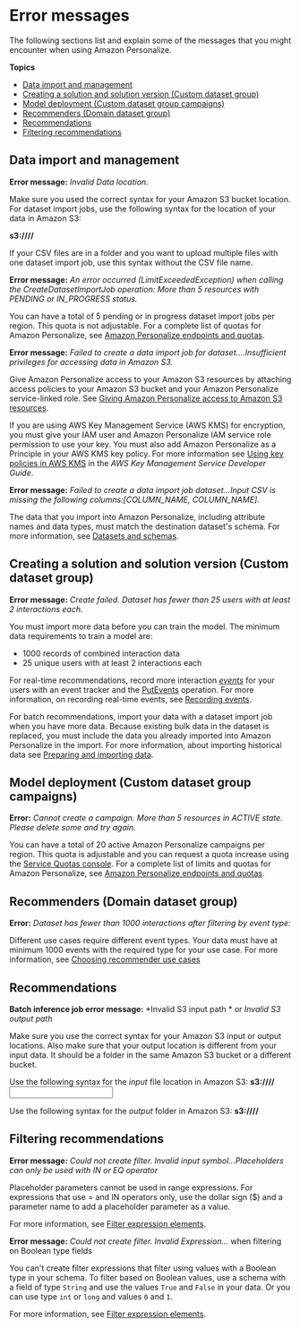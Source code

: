 # Error messages<a name="error-messages"></a>

 The following sections list and explain some of the messages that you might encounter when using Amazon Personalize\. 

**Topics**
+ [Data import and management](#data-import-troubleshooting)
+ [Creating a solution and solution version \(Custom dataset group\)](#training-troubleshooting)
+ [Model deployment \(Custom dataset group campaigns\)](#deployment-troubleshooting)
+ [Recommenders \(Domain dataset group\)](#recommender-errors)
+ [Recommendations](#recommendations-troubleshooting)
+ [Filtering recommendations](#filters-troubleshooting)

## Data import and management<a name="data-import-troubleshooting"></a>

**Error message:** *Invalid Data location\.*

Make sure you used the correct syntax for your Amazon S3 bucket location\. For dataset import jobs, use the following syntax for the location of your data in Amazon S3:

**s3://<name of your S3 bucket>/<folder path>/<CSVfilename>**

If your CSV files are in a folder and you want to upload multiple files with one dataset import job, use this syntax without the CSV file name\. 

**Error message:** *An error occurred \(LimitExceededException\) when calling the CreateDatasetImportJob operation: More than 5 resources with PENDING or IN\_PROGRESS status\.*

 You can have a total of 5 pending or in progress dataset import jobs per region\. This quota is not adjustable\. For a complete list of quotas for Amazon Personalize, see [Amazon Personalize endpoints and quotas](limits.md)\. 

**Error message:** *Failed to create a data import job for <dataset type> dataset\.\.\.\.Insufficient privileges for accessing data in Amazon S3\.*

 Give Amazon Personalize access to your Amazon S3 resources by attaching access policies to your Amazon S3 bucket and your Amazon Personalize service\-linked role\. See [Giving Amazon Personalize access to Amazon S3 resources](granting-personalize-s3-access.md)\.

 If you are using AWS Key Management Service \(AWS KMS\) for encryption, you must give your IAM user and Amazon Personalize IAM service role permission to use your key\. You must also add Amazon Personalize as a Principle in your AWS KMS key policy\. For more information see [Using key policies in AWS KMS](https://docs.aws.amazon.com/kms/latest/developerguide/key-policies.html) in the *AWS Key Management Service Developer Guide*\.

**Error message:** *Failed to create a data import job <dataset type> dataset\.\.\.Input CSV is missing the following columns:\[COLUMN\_NAME, COLUMN\_NAME\]\.*

 The data that you import into Amazon Personalize, including attribute names and data types, must match the destination dataset's schema\. For more information, see [Datasets and schemas](how-it-works-dataset-schema.md)\. 

## Creating a solution and solution version \(Custom dataset group\)<a name="training-troubleshooting"></a>

**Error message:** *Create failed\. Dataset has fewer than 25 users with at least 2 interactions each\.*

 You must import more data before you can train the model\. The minimum data requirements to train a model are: 
+ 1000 records of combined interaction data
+ 25 unique users with at least 2 interactions each

For real\-time recommendations, record more interaction *[events](https://docs.aws.amazon.com/general/latest/gr/glos-chap.html#event)* for your users with an event tracker and the [PutEvents](API_UBS_PutEvents.md) operation\. For more information, on recording real\-time events, see [Recording events](recording-events.md)\. 

 For batch recommendations, import your data with a dataset import job when you have more data\. Because existing bulk data in the dataset is replaced, you must include the data you already imported into Amazon Personalize in the import\. For more information, about importing historical data see [Preparing and importing data](data-prep.md)\. 

## Model deployment \(Custom dataset group campaigns\)<a name="deployment-troubleshooting"></a>

**Error:** *Cannot create a campaign\. More than 5 resources in ACTIVE state\. Please delete some and try again\.*

 You can have a total of 20 active Amazon Personalize campaigns per region\. This quota is adjustable and you can request a quota increase using the [Service Quotas console](https://console.aws.amazon.com/servicequotas/)\. For a complete list of limits and quotas for Amazon Personalize, see [Amazon Personalize endpoints and quotas](limits.md)\. 

## Recommenders \(Domain dataset group\)<a name="recommender-errors"></a>

**Error:** *Dataset has fewer than 1000 interactions after filtering by event type: <event type>*

 Different use cases require different event types\. Your data must have at minimum 1000 events with the required type for your use case\. For more information, see [Choosing recommender use cases](domain-use-cases.md) 

## Recommendations<a name="recommendations-troubleshooting"></a>

**Batch inference job error message:** *Invalid S3 input path * or *Invalid S3 output path*

Make sure you use the correct syntax for your Amazon S3 input or output locations\. Also make sure that your output location is different from your input data\. It should be a folder in the same Amazon S3 bucket or a different bucket\.

Use the following syntax for the *input* file location in Amazon S3: **s3://<name of your S3 bucket>/<folder name>/<input JSON file name>**

Use the following syntax for the *output* folder in Amazon S3: **s3://<name of your S3 bucket>/<output folder name>/**

## Filtering recommendations<a name="filters-troubleshooting"></a>

**Error message:** *Could not create filter\. Invalid input symbol\.\.\.Placeholders can only be used with IN or EQ operator*

 Placeholder parameters cannot be used in range expressions\. For expressions that use = and IN operators only, use the dollar sign \($\) and a parameter name to add a placeholder parameter as a value\. 

 For more information, see [Filter expression elements](filter-expressions.md#filter-expression-elements)\. 

**Error message:** *Could not create filter\. Invalid Expression\.\.\.* when filtering on Boolean type fields

 You can't create filter expressions that filter using values with a Boolean type in your schema\. To filter based on Boolean values, use a schema with a field of type `String` and use the values `True` and `False` in your data\. Or you can use type `int` or `long` and values `0` and `1`\. 

For more information, see [Filter expression elements](filter-expressions.md#filter-expression-elements)\.